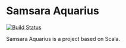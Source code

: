# Samsara Aquarius

[![Build Status](https://travis-ci.org/sczyh30/samsara-aquarius.svg?branch=master)](https://travis-ci.org/sczyh30/samsara-aquarius)

Samsara Aquarius is a project based on Scala.
